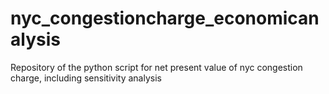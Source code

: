 # nyc_congestioncharge_economicanalysis
Repository of the python script for net present value of nyc congestion charge, including sensitivity analysis
